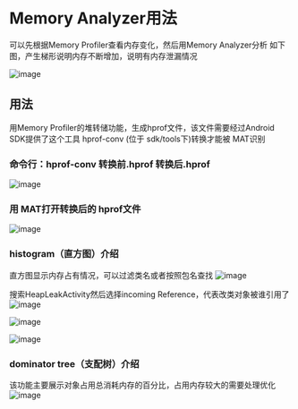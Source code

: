 # Memory Analyzer用法
可以先根据Memory Profiler查看内存变化，然后用Memory Analyzer分析
如下图，产生梯形说明内存不断增加，说明有内存泄漏情况

![image](https://img-blog.csdnimg.cn/20190415233659625.png "")

## 用法
用Memory Profiler的堆转储功能，生成hprof文件，该文件需要经过Android SDK提供了这个工具 hprof-conv (位于 sdk/tools下)转换才能被 MAT识别

### 命令行：hprof-conv 转换前.hprof 转换后.hprof
![image](https://img-blog.csdnimg.cn/20190415235848803.png "")


 ### 用 MAT打开转换后的 hprof文件 
![image](https://img-blog.csdnimg.cn/20190416001003148.png "")

### histogram（直方图）介绍
直方图显示内存占有情况，可以过滤类名或者按照包名查找
![image](https://img-blog.csdnimg.cn/20190417205821803.png "")

搜索HeapLeakActivity然后选择incoming Reference，代表改类对象被谁引用了
![image](https://img-blog.csdnimg.cn/20190417210156670.png "")

![image](https://img-blog.csdnimg.cn/20190417210609135.png "")

![image](https://img-blog.csdnimg.cn/20190417210815982.png "")

### dominator tree（支配树）介绍
该功能主要展示对象占用总消耗内存的百分比，占用内存较大的需要处理优化
![image](https://img-blog.csdnimg.cn/20190417211135165.png "")